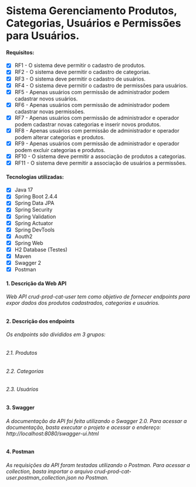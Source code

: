 # Sistema Gerenciamento Produtos, Categorias, Usuários e Permissões para Usuários.

#### Requisitos:
- [x] RF1 - O sistema deve permitir o cadastro de produtos.
- [x] RF2 - O sistema deve permitir o cadastro de categorias.
- [x] RF3 - O sistema deve permitir o cadastro de usuários.
- [x] RF4 - O sistema deve permitir o cadastro de permissões para usuários.
- [x] RF5 - Apenas usuários com permissão de administrador podem cadastrar novos usuários.
- [x] RF6 - Apenas usuários com permissão de administrador podem cadastrar novas permissões.
- [x] RF7 - Apenas usuários com permissão de administrador e operador podem cadastrar novas categorias e inserir novos produtos.
- [x] RF8 - Apenas usuários com permissão de administrador e operador podem alterar categorias e produtos.
- [x] RF9 - Apenas usuários com permissão de administrador e operador podem excluir categorias e produtos.
- [x] RF10 - O sistema deve permitir a associação de produtos a categorias.
- [x] RF11 - O sistema deve permitir a associação de usuários a permissões.

#### Tecnologias utilizadas:
- [x] Java 17
- [x] Spring Boot 2.4.4
- [x] Spring Data JPA
- [x] Spring Security
- [x] Spring Validation
- [x] Spring Actuator
- [x] Spring DevTools
- [x] Aouth2
- [x] Spring Web
- [x] H2 Database (Testes)
- [x] Maven
- [x] Swagger 2
- [x] Postman

#### 1. Descrição da Web API
###### Web API *crud-prod-cat-user* tem como objetivo de fornecer endpoints para expor dados dos produtos cadastrados, categorias e usuários.
#### 2. Descrição dos endpoints
###### Os endpoints são divididos em 3 grupos:
###### 2.1. Produtos
###### 2.2. Categorias
###### 2.3. Usuários

#### 3. Swagger
###### A documentação da API foi feita utilizando o Swagger 2.0. Para acessar a documentação, basta executar o projeto e acessar o endereço: http://localhost:8080/swagger-ui.html

#### 4. Postman
###### As requisições da API foram testadas utilizando o Postman. Para acessar a collection, basta importar o arquivo *crud-prod-cat-user.postman_collection.json* no Postman.

